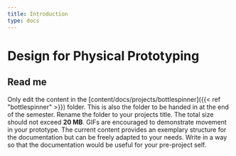 ```yaml
---
title: Introduction
type: docs
---
```


# Design for Physical Prototyping


## Read me
Only edit the content in the [content/docs/projects/bottlespinner]({{< ref "bottlespinner" >}}) folder. This is also the folder to be handed in at the end of the semester. Rename the folder to your projects title. The total size should not exceed **20 MB**. GIFs are encouraged to demonstrate movement in your prototype. 
The current content provides an exemplary structure for the documentation but can be freely adapted to your needs. Write in a way so that the documentation would be useful for your pre-project self.

